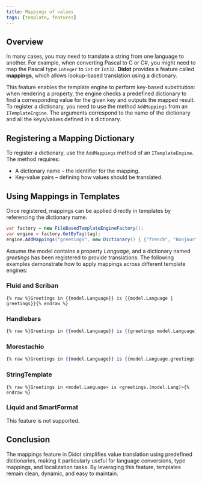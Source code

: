 ```yaml
---
title: Mappings of values
tags: [template, features]
---
```

## Overview

In many cases, you may need to translate a string from one language to another. For example, when converting Pascal to C or C#, you might need to map the Pascal type  `integer` to `int` or `Int32`. **Didot** provides a feature called **mappings**, which allows lookup-based translation using a dictionary.

This feature enables the template engine to perform key-based substitution: when rendering a property, the engine checks a predefined dictionary to find a corresponding value for the given key and outputs the mapped result. To register a dictionary, you need to use the method `AddMappings` from an `ITemplateEngine`. The arguments correspond to the name of the dictionary and all the keys/values defined in a dictionary.

## Registering a Mapping Dictionary

To register a dictionary, use the `AddMappings` method of an `ITemplateEngine`. The method requires:

- A dictionary name – the identifier for the mapping.
- Key-value pairs – defining how values should be translated.

## Using Mappings in Templates

Once registered, mappings can be applied directly in templates by referencing the dictionary name.

```csharp
var factory = new FileBasedTemplateEngineFactory();
var engine = factory.GetByTag(tag);
engine.AddMappings("greetings", new Dictionary() { {"french", "Bonjour"}, {"english", "Hi"}, {"spanish", "Ola"} })
```

Assume the model contains a property *Language*, and a dictionary named *greetings* has been registered to provide translations. The following examples demonstrate how to apply mappings across different template engines:

### Fluid and Scriban

```liquid
{% raw %}Greetings in {{model.Language}} is {{model.Language | greetings}}{% endraw %}
```

### Handlebars

```handlebars
{% raw %}Greetings in {{model.Language}} is {{greetings model.Language}}{% endraw %}
```

### Morestachio

```handlebars
{% raw %}Greetings in {{model.Language}} is {{model.Language.greetings()}}{% endraw %}
```

### StringTemplate

```text
{% raw %}Greetings in <model.Language> is <greetings.(model.Lang)>{% endraw %}
```

### Liquid and SmartFormat

This feature is not supported.

## Conclusion

The mappings feature in Didot simplifies value translation using predefined dictionaries, making it particularly useful for language conversions, type mappings, and localization tasks. By leveraging this feature, templates remain clean, dynamic, and easy to maintain.
